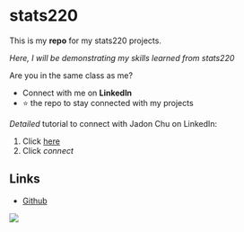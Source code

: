 # stats220

This is my **repo** for my stats220 projects.

*Here, I will be demonstrating my skills learned from stats220* 

Are you in the same class as me? 
- Connect with me on **LinkedIn**
- ⭐ the repo to stay connected with my projects

*Detailed* tutorial to connect with Jadon Chu on LinkedIn:
1. Click [here](https://www.linkedin.com/in/jadon-chu-999858295/)
2. Click *connect*

## Links
- [Github](https://github.com/jchu630/stats220)

![](https://media.tenor.com/RaWK3dkYJF0AAAAM/numbers-dont-lie-statistics.gif)

